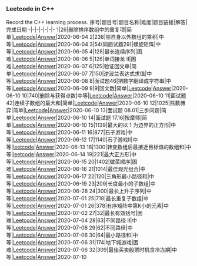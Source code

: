 ### Leetcode in C++
Record the C++ learning process.
序号|题目号|题目名称|难度|题目链接|解答|完成日期
-|-|-|-|-|-|-
1|26|删除排序数组中的重复项|简单|[Leetcode](https://leetcode-cn.com/problems/remove-duplicates-from-sorted-array/)|[Answer](https://github.com/hysong0101/LeetcodeCplusplus/blob/master/26.%20%E5%88%A0%E9%99%A4%E6%8E%92%E5%BA%8F%E6%95%B0%E7%BB%84%E4%B8%AD%E7%9A%84%E9%87%8D%E5%A4%8D%E9%A1%B9.md)|2020-06-04
2|238|除自身以外数组的乘积|中等|[Leetcode](https://leetcode-cn.com/problems/product-of-array-except-self/)|[Answer](https://github.com/hysong0101/LeetcodeCplusplus/blob/master/238.%20%E9%99%A4%E8%87%AA%E8%BA%AB%E4%BB%A5%E5%A4%96%E6%95%B0%E7%BB%84%E7%9A%84%E4%B9%98%E7%A7%AF.md)|2020-06-04
3|54(同面试题29)|螺旋矩阵|中等|[Leetcode](https://leetcode-cn.com/problems/spiral-matrix/)|[Answer](https://github.com/hysong0101/LeetcodeCplusplus/blob/master/%E9%9D%A2%E8%AF%95%E9%A2%9829.%20%E9%A1%BA%E6%97%B6%E9%92%88%E6%89%93%E5%8D%B0%E7%9F%A9%E9%98%B5.md)|2020-06-05
4|128|最长连续序列|困难|[Leetcode](https://leetcode-cn.com/problems/longest-consecutive-sequence/)|[Answer](https://github.com/hysong0101/LeetcodeCplusplus/blob/master/128.%20%E6%9C%80%E9%95%BF%E8%BF%9E%E7%BB%AD%E5%BA%8F%E5%88%97.md)|2020-06-06
5|126|单词接龙 II|困难|[Leetcode](https://leetcode-cn.com/problems/word-ladder-ii/)|[Answer](https://github.com/hysong0101/LeetcodeCplusplus/blob/master/126.%20%E5%8D%95%E8%AF%8D%E6%8E%A5%E9%BE%99%20II.md)|2020-06-07
6|125|验证回文串|简单|[Leetcode](https://leetcode-cn.com/problems/valid-palindrome/)|[Answer](https://github.com/hysong0101/LeetcodeCplusplus/blob/master/125.%20%E9%AA%8C%E8%AF%81%E5%9B%9E%E6%96%87%E4%B8%B2.md)|2020-06-07
7|150|逆波兰表达式求值|中等|[Leetcode](https://leetcode-cn.com/problems/evaluate-reverse-polish-notation/)|[Answer](https://github.com/hysong0101/LeetcodeCplusplus/blob/master/150.%20%E9%80%86%E6%B3%A2%E5%85%B0%E8%A1%A8%E8%BE%BE%E5%BC%8F%E6%B1%82%E5%80%BC.md)|2020-06-08
8|面试题46|把数字翻译成字符串|中等|[Leetcode](https://leetcode-cn.com/problems/ba-shu-zi-fan-yi-cheng-zi-fu-chuan-lcof/)|[Answer](https://github.com/hysong0101/LeetcodeCplusplus/blob/master/%E9%9D%A2%E8%AF%95%E9%A2%9846.%20%E6%8A%8A%E6%95%B0%E5%AD%97%E7%BF%BB%E8%AF%91%E6%88%90%E5%AD%97%E7%Answer%A6%E4%B8%B2.md)|2020-06-09
9|9|回文数|简单|[Leetcode](https://leetcode-cn.com/problems/palindrome-number/submissions/)|[Answer](https://github.com/youtoldme/LeetcodeCplusplus/blob/master/9.%20%E5%9B%9E%E6%96%87%E6%95%B0.md)|2020-06-10
10|740|删除与获得点数|中等|[Leetcode](https://leetcode-cn.com/problems/delete-and-earn/)|[Answer](https://github.com/youtoldme/LeetcodeCplusplus/blob/master/740.%20%E5%88%A0%E9%99%A4%E4%B8%8E%E8%8E%B7%E5%BE%97%E7%82%B9%E6%95%B0.md)|2020-06-10
11|面试题42|连续子数组的最大和|简单|[Leetcode](https://leetcode-cn.com/problems/lian-xu-zi-shu-zu-de-zui-da-he-lcof/)|[Answer](https://github.com/youtoldme/LeetcodeCplusplus/blob/master/%E9%9D%A2%E8%AF%95%E9%A2%9842.%20%E8%BF%9E%E7%BB%AD%E5%AD%90%E6%95%B0%E7%BB%84%E7%9A%84%E6%9C%80%E5%A4%A7%E5%92%8C.md)|2020-06-10
12|1025|除数博弈|简单|[Leetcode](https://leetcode-cn.com/problems/divisor-game/)|[Answer](https://github.com/youtoldme/LeetcodeCplusplus/blob/master/1025.%20%E9%99%A4%E6%95%B0%E5%8D%9A%E5%BC%88.md)|2020-06-10
13|面试题 08.01|三步问题|简单|[Leetcode](https://leetcode-cn.com/problems/three-steps-problem-lcci/)|[Answer](https://github.com/youtoldme/LeetcodeCplusplus/blob/master/%E9%9D%A2%E8%AF%95%E9%A2%98%2008.01.%20%E4%B8%89%E6%AD%A5%E9%97%AE%E9%A2%98.md)|2020-06-10
14|面试题 17.16|按摩师|简单|[Leetcode](https://leetcode-cn.com/problems/the-masseuse-lcci/)|[Answer](https://github.com/youtoldme/LeetcodeCplusplus/blob/master/%E9%9D%A2%E8%AF%95%E9%A2%98%2017.16.%20%E6%8C%89%E6%91%A9%E5%B8%88.md)|2020-06-10
15|1139|最大的以 1 为边界的正方形|中等|[Leetcode](https://leetcode-cn.com/problems/largest-1-bordered-square/)|[Answer](https://github.com/youtoldme/LeetcodeCpp/blob/master/1139.%20%E6%9C%80%E5%A4%A7%E7%9A%84%E4%BB%A5%201%20%E4%B8%BA%E8%BE%B9%E7%95%8C%E7%9A%84%E6%AD%A3%E6%96%B9%E5%BD%A2.md)|2020-06-11
16|877|石子游戏|中等|[Leetcode](https://leetcode-cn.com/problems/stone-game/)|[Answer](https://github.com/youtoldme/LeetcodeCpp/blob/master/877.%20%E7%9F%B3%E5%AD%90%E6%B8%B8%E6%88%8F.md)|2020-06-12
17|1140|石子游戏II|中等|[leetcode](https://leetcode-cn.com/problems/stone-game-ii/)|[Answer](https://github.com/youtoldme/LeetcodeCpp/blob/master/1140.%20%E7%9F%B3%E5%AD%90%E6%B8%B8%E6%88%8F%20II.md)|2020-06-13
18|1300|转变数组后最接近目标值的数组和|中等|[leetcode](https://leetcode-cn.com/problems/sum-of-mutated-array-closest-to-target/)|[Answer](https://github.com/youtoldme/LeetcodeCpp/blob/master/1300.%20%E8%BD%AC%E5%8F%98%E6%95%B0%E7%BB%84%E5%90%8E%E6%9C%80%E6%8E%A5%E8%BF%91%E7%9B%AE%E6%A0%87%E5%80%BC%E7%9A%84%E6%95%B0%E7%BB%84%E5%92%8C.md)|2020-06-14
19|221|最大正方形|中等|[Leetcode](https://leetcode-cn.com/problems/maximal-square/)|[Answer](https://github.com/youtoldme/LeetcodeCpp/blob/master/221.%20%E6%9C%80%E5%A4%A7%E6%AD%A3%E6%96%B9%E5%BD%A2.md)|2020-06-15
20|1402|做菜顺序|困难|[Leetcode](https://leetcode-cn.com/problems/reducing-dishes/)|[Answer](https://github.com/youtoldme/LeetcodeCpp/blob/master/1402.%20%E5%81%9A%E8%8F%9C%E9%A1%BA%E5%BA%8F.md)|2020-06-16
21|1014|最佳观光组合|中等|[Leetcode](https://leetcode-cn.com/problems/best-sightseeing-pair/)|[Answer](https://github.com/youtoldme/LeetcodeCpp/blob/master/1014.%20%E6%9C%80%E4%BD%B3%E8%A7%82%E5%85%89%E7%BB%84%E5%90%88.md)|2020-06-17
22|120|三角形最小路径和|中等|[Leetcode](https://leetcode-cn.com/problems/triangle/)|[Answer](https://github.com/youtoldme/LeetcodeCpp/blob/master/120.%20%E4%B8%89%E8%A7%92%E5%BD%A2%E6%9C%80%E5%B0%8F%E8%B7%AF%E5%BE%84%E5%92%8C.md)|2020-06-19
23|209|长度最小的子数组|中等|[Leetcode](https://leetcode-cn.com/problems/minimum-size-subarray-sum/)|[Answer](https://github.com/youtoldme/LeetcodeCpp/blob/master/209.%20%E9%95%BF%E5%BA%A6%E6%9C%80%E5%B0%8F%E7%9A%84%E5%AD%90%E6%95%B0%E7%BB%84.md)|2020-06-28
24|300|最长上升子序列|中等|[Leetcode](https://leetcode-cn.com/problems/longest-increasing-subsequence/)|[Answer](https://github.com/youtoldme/LeetcodeCpp/blob/master/300.%20%E6%9C%80%E9%95%BF%E4%B8%8A%E5%8D%87%E5%AD%90%E5%BA%8F%E5%88%97.md)|2020-07-01
25|718|最长重复子数组|中等|[Leetcode](https://leetcode-cn.com/problems/maximum-length-of-repeated-subarray/)|[Answer](https://github.com/youtoldme/LeetcodeCpp/blob/master/718.%20%E6%9C%80%E9%95%BF%E9%87%8D%E5%A4%8D%E5%AD%90%E6%95%B0%E7%BB%84.md)|2020-07-01
26|378|有序矩阵中第K小的元素|中等|[Leetcode](https://leetcode-cn.com/problems/kth-smallest-element-in-a-sorted-matrix/)|[Answer](https://github.com/youtoldme/LeetcodeCpp/blob/master/378.%20%E6%9C%89%E5%BA%8F%E7%9F%A9%E9%98%B5%E4%B8%AD%E7%AC%ACK%E5%B0%8F%E7%9A%84%E5%85%83%E7%B4%A0.md)|2020-07-02
27|32|最长有效括号|困难|[Leetcode](https://leetcode-cn.com/problems/longest-valid-parentheses/)|[Answer](https://github.com/youtoldme/LeetcodeCpp/blob/master/32.%20%E6%9C%80%E9%95%BF%E6%9C%89%E6%95%88%E6%8B%AC%E5%8F%B7.md)|2020-07-04
28|63|不同路径 II|中等|[Leetcode](https://leetcode-cn.com/problems/unique-paths-ii/)|[Answer](https://github.com/youtoldme/LeetcodeCpp/blob/master/63.%20%E4%B8%8D%E5%90%8C%E8%B7%AF%E5%BE%84%20II.md)|2020-07-06
29|62|不同路径|中等|[Leetcode](https://leetcode-cn.com/problems/unique-paths/)|[Answer](https://github.com/youtoldme/LeetcodeCpp/blob/master/62.%20%E4%B8%8D%E5%90%8C%E8%B7%AF%E5%BE%84.md)|2020-07-06
30|64|最小路径和|中等|[Leetcode](https://leetcode-cn.com/problems/minimum-path-sum/)|[Answer](https://github.com/youtoldme/LeetcodeCpp/blob/master/64.%20%E6%9C%80%E5%B0%8F%E8%B7%AF%E5%BE%84%E5%92%8C.md)|2020-07-06
31|174|地下城游戏|困难|[Leetcode](https://leetcode-cn.com/problems/dungeon-game/)|[Answer](https://github.com/youtoldme/LeetcodeCpp/blob/master/174.%20%E5%9C%B0%E4%B8%8B%E5%9F%8E%E6%B8%B8%E6%88%8F.md)|2020-07-06
32|309|最佳买卖股票时机含冷冻期|中等|[Leetcode](https://leetcode-cn.com/problems/best-time-to-buy-and-sell-stock-with-cooldown/)|[Answer](https://github.com/youtoldme/LeetcodeCpp/blob/master/309.%20%E6%9C%80%E4%BD%B3%E4%B9%B0%E5%8D%96%E8%82%A1%E7%A5%A8%E6%97%B6%E6%9C%BA%E5%90%AB%E5%86%B7%E5%86%BB%E6%9C%9F.md)|2020-07-10
